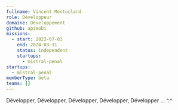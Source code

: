 ```yaml
---
fullname: Vincent Montuclard
role: Développeur
domaine: Développement
github: apimobi
missions:
  - start: 2023-07-03
    end: 2024-03-31
    status: independent
    startups:
      - mistral-penal
startups:
  - mistral-penal
memberType: beta
teams: []
---
```

Développer, Développer, Développer, Développer, Développer ... ^.^